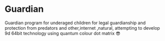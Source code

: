 # Guardian
Guardian program for underaged children for legal guardianship and protection from predators and other,internet ,natural,
attempting to develop 9d 64bit technology using quantum colour dot matrix 😎 
